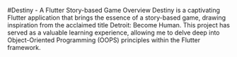 #Destiny - A Flutter Story-based Game
Overview
Destiny is a captivating Flutter application that brings the essence of a story-based game, drawing inspiration from the acclaimed title Detroit: Become Human. This project has served as a valuable learning experience, allowing me to delve deep into Object-Oriented Programming (OOPS) principles within the Flutter framework.
